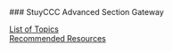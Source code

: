 <link rel="stylesheet" type="text/css" media="all" href="/Advanced/style.css" />
### StuyCCC Advanced Section Gateway

[List of Topics](/Advanced/CCCtopics)  
[Recommended Resources](/Advanced/Resources)
